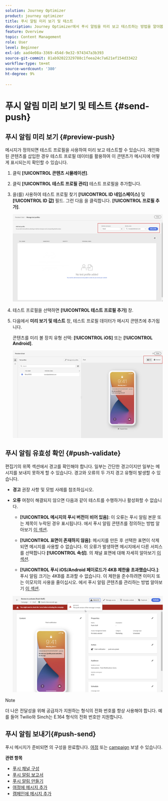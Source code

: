 ```yaml
---
solution: Journey Optimizer
product: journey optimizer
title: 푸시 알림 미리 보기 및 테스트
description: Journey Optimizer에서 푸시 알림을 미리 보고 테스트하는 방법을 알아봅니다
feature: Overview
topic: Content Management
role: User
level: Beginner
exl-id: aad4e08a-3369-454d-9e32-974347a3b393
source-git-commit: 81ab92022329788c1feea24c7a621ef154d33422
workflow-type: tm+mt
source-wordcount: '380'
ht-degree: 9%

---
```


# 푸시 알림 미리 보기 및 테스트 {#send-push}

## 푸시 알림 미리 보기 {#preview-push}

메시지가 정의되면 테스트 프로필을 사용하여 미리 보고 테스트할 수 있습니다. 개인화된 콘텐츠를 삽입한 경우 테스트 프로필 데이터를 활용하여 이 콘텐츠가 메시지에 어떻게 표시되는지 확인할 수 있습니다.

1. 클릭 **[!UICONTROL 콘텐츠 시뮬레이션]**.

1. 클릭 **[!UICONTROL 테스트 프로필 관리]** 테스트 프로필을 추가합니다.

1. 을(를) 사용하여 테스트 프로필 찾기 **[!UICONTROL ID 네임스페이스]** 및 **[!UICONTROL ID 값]** 필드. 그런 다음 을 클릭합니다. **[!UICONTROL 프로필 추가]**.

   ![](assets/push_preview_1.png)

1. 테스트 프로필을 선택하면 **[!UICONTROL 테스트 프로필 추가]** 창.

1. 다음에서 **미리 보기 및 테스트** 창, 테스트 프로필 데이터가 메시지 콘텐츠에 추가됩니다.

   콘텐츠를 미리 볼 장치 유형 선택: **[!UICONTROL iOS]** 또는 **[!UICONTROL Android]**.

   ![](assets/push_preview_3.png)

## 푸시 알림 유효성 확인 {#push-validate}


편집기의 위쪽 섹션에서 경고를 확인해야 합니다. 일부는 간단한 경고이지만 일부는 메시지를 보내지 못하게 할 수 있습니다. 경고와 오류의 두 가지 경고 유형이 발생할 수 있습니다.

* **경고** 권장 사항 및 모범 사례를 참조하십시오.

* **오류** 여정이 해결되지 않으면 다음과 같이 테스트를 수행하거나 활성화할 수 없습니다.

   * **[!UICONTROL 메시지의 푸시 버전이 비어 있음]**: 이 오류는 푸시 알림 본문 또는 제목이 누락된 경우 표시됩니다. 에서 푸시 알림 콘텐츠를 정의하는 방법 알아보기 [이 섹션](create-push.md).

   * **[!UICONTROL 표면이 존재하지 않음]**: 메시지를 만든 후 선택한 표면이 삭제되면 메시지를 사용할 수 없습니다. 이 오류가 발생하면 메시지에서 다른 서피스를 선택합니다 **[!UICONTROL 속성]**. 의 채널 표면에 대해 자세히 알아보기 [이 섹션](../configuration/channel-surfaces.md).

   * **[!UICONTROL 푸시 iOS/Android 페이로드가 4KB 제한을 초과했습니다.]**: 푸시 알림 크기는 4KB를 초과할 수 없습니다. 이 제한을 준수하려면 이미지 또는 이모지의 사용을 줄이십시오. 에서 푸시 알림 콘텐츠를 관리하는 방법 알아보기 [이 섹션](../push/create-push.md).

   ![](assets/push_alert.png)


>[!NOTE]
>
> 더 나은 전달성을 위해 공급자가 지원하는 형식의 전화 번호를 항상 사용해야 합니다. 예를 들어 Twilio와 Sinch는 E.164 형식의 전화 번호만 지원합니다.

## 푸시 알림 보내기{#push-send}

푸시 메시지가 준비되면 의 구성을 완료합니다. [여정](../building-journeys/journey-gs.md) 또는 [campaign](../campaigns/create-campaign.md) 보낼 수 있습니다.

**관련 항목**

* [푸시 채널 구성](push-configuration.md)
* [푸시 알림 보고서](../reports/journey-global-report.md#push-global)
* [푸시 알림 만들기](create-push.md)
* [여정에 메시지 추가](../building-journeys/journeys-message.md)
* [캠페인에 메시지 추가](../campaigns/create-campaign.md)

